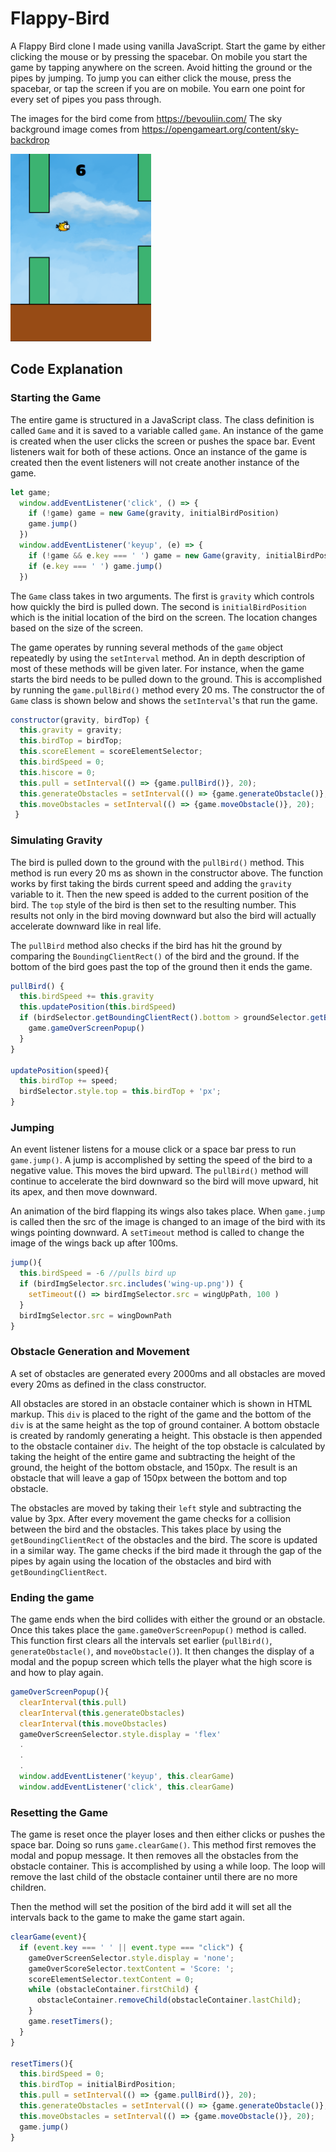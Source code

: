 # Flappy-Bird

A Flappy Bird clone I made using vanilla JavaScript. Start the game by either clicking the mouse or by pressing the spacebar. On mobile you start the game by tapping anywhere on the screen. Avoid hitting the ground or the pipes by jumping. To jump you can either click the mouse, press the spacebar, or tap the screen if you are on mobile. You earn one point for every set of pipes you pass through.

The images for the bird come from https://bevouliin.com/
The sky background image comes from https://opengameart.org/content/sky-backdrop

<img src="https://github.com/MichaelMcCann1/Flappy-Bird/blob/main/FlappyBird.png" height="300px">


## Code Explanation

### Starting the Game
The entire game is structured in a JavaScript class. The class definition is called `Game` and it is saved to a variable called `game`. An instance of the game is created when the user clicks the screen or pushes the space bar. Event listeners wait for both of these actions. Once an instance of the game is created then the event listeners will not create another instance of the game. 

``` javascript
let game;
  window.addEventListener('click', () => {
    if (!game) game = new Game(gravity, initialBirdPosition)
    game.jump()
  })
  window.addEventListener('keyup', (e) => {
    if (!game && e.key === ' ') game = new Game(gravity, initialBirdPosition)
    if (e.key === ' ') game.jump()
  })
```

The `Game` class takes in two arguments. The first is `gravity` which controls how quickly the bird is pulled down. The second is `initialBirdPosition` which is the initial location of the bird on the screen. The location changes based on the size of the screen. 

The game operates by running several methods of the `game` object repeatedly by using the `setInterval` method. An in depth description of most of these methods will be given later. For instance, when the game starts the bird needs to be pulled down to the ground. This is accomplished by running the `game.pullBird()` method every 20 ms. The constructor the of `Game` class is shown below and shows the `setInterval`'s that run the game.

```  javascript
constructor(gravity, birdTop) {
  this.gravity = gravity;
  this.birdTop = birdTop;
  this.scoreElement = scoreElementSelector;
  this.birdSpeed = 0;
  this.hiscore = 0;
  this.pull = setInterval(() => {game.pullBird()}, 20);
  this.generateObstacles = setInterval(() => {game.generateObstacle()}, 2000);
  this.moveObstacles = setInterval(() => {game.moveObstacle()}, 20);
 }
```

### Simulating Gravity

The bird is pulled down to the ground with the `pullBird()` method. This method is run every 20 ms as shown in the constructor above. The function works by first taking the birds current speed and adding the `gravity` variable to it. Then the new speed is added to the current position of the bird. The `top` style of the bird is then set to the resulting number. This results not only in the bird moving downward but also the bird will actually accelerate downward like in real life. 

The `pullBird` method also checks if the bird has hit the ground by comparing the `BoundingClientRect()` of the bird and the ground. If the bottom of the bird goes past the top of the ground then it ends the game.

``` javascript
pullBird() {
  this.birdSpeed += this.gravity
  this.updatePosition(this.birdSpeed)
  if (birdSelector.getBoundingClientRect().bottom > groundSelector.getBoundingClientRect().top) { //check if bird hits the ground
    game.gameOverScreenPopup()
  }
}
  
updatePosition(speed){
  this.birdTop += speed;
  birdSelector.style.top = this.birdTop + 'px';
}
```

### Jumping
An event listener listens for a mouse click or a space bar press to run `game.jump()`. A jump is accomplished by setting the speed of the bird to a negative value. This moves the bird upward. The `pullBird()` method will continue to accelerate the bird downward so the bird will move upward, hit its apex, and then move downward. 

An animation of the bird flapping its wings also takes place. When `game.jump` is called then the src of the image is changed to an image of the bird with its wings pointing downward. A `setTimeout` method is called to change the image of the wings back up after 100ms. 

``` javascript
jump(){
  this.birdSpeed = -6 //pulls bird up
  if (birdImgSelector.src.includes('wing-up.png')) {
    setTimeout(() => birdImgSelector.src = wingUpPath, 100 )
  }
  birdImgSelector.src = wingDownPath
}
```

### Obstacle Generation and Movement
A set of obstacles are generated every 2000ms and all obstacles are moved every 20ms as defined in the class constructor.

All obstacles are stored in an obstacle container which is shown in HTML markup. This `div` is placed to the right of the game and the bottom of the `div` is at the same height as the top of ground container. A bottom obstacle is created by randomly generating a height. This obstacle is then appended to the obstacle container `div`. The height of the top obstacle is calculated by taking the height of the entire game and subtracting the height of the ground, the height of the bottom obstacle, and 150px. The result is an obstacle that will leave a gap of 150px between the bottom and top obstacle.

The obstacles are moved by taking their `left` style and subtracting the value by 3px. After every movement the game checks for a collision between the bird and the obstacles. This takes place by using the `getBoundingClientRect` of the obstacles and the bird. The score is updated in a similar way. The game checks if the bird made it through the gap of the pipes by again using the location of the obstacles and bird with `getBoundingClientRect`.

### Ending the game
The game ends when the bird collides with either the ground or an obstacle. Once this takes place the `game.gameOverScreenPopup()` method is called. This function first clears all the intervals set earlier (`pullBird()`, `generateObstacle()`, and `moveObstacle()`). It then changes the display of a modal and the popup screen which tells the player what the high score is and how to play again.

``` javascript
gameOverScreenPopup(){
  clearInterval(this.pull)
  clearInterval(this.generateObstacles)
  clearInterval(this.moveObstacles)
  gameOverScreenSelector.style.display = 'flex'
  .
  .
  .
  window.addEventListener('keyup', this.clearGame)
  window.addEventListener('click', this.clearGame)
```

### Resetting the Game
The game is reset once the player loses and then either clicks or pushes the space bar. Doing so runs `game.clearGame()`. This method first removes the modal and popup message. It then removes all the obstacles from the obstacle container. This is accomplished by using a while loop. The loop will remove the last child of the obstacle container until there are no more children.

Then the method will set the position of the bird add it will set all the intervals back to the game to make the game start again. 

``` javascript
clearGame(event){
  if (event.key === ' ' || event.type === "click") {
    gameOverScreenSelector.style.display = 'none';
    gameOverScoreSelector.textContent = 'Score: ';  
    scoreElementSelector.textContent = 0;
    while (obstacleContainer.firstChild) {
      obstacleContainer.removeChild(obstacleContainer.lastChild);
    }
    game.resetTimers();
  }
}
  
resetTimers(){
  this.birdSpeed = 0;
  this.birdTop = initialBirdPosition;
  this.pull = setInterval(() => {game.pullBird()}, 20);
  this.generateObstacles = setInterval(() => {game.generateObstacle()}, 2000);
  this.moveObstacles = setInterval(() => {game.moveObstacle()}, 20);
  game.jump()
}
```
